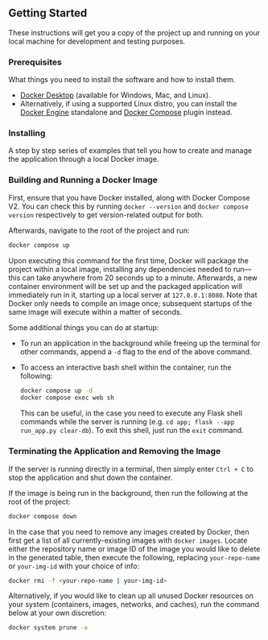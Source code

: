 ## Getting Started

These instructions will get you a copy of the project up and running on your local machine for development and testing purposes.

### Prerequisites

What things you need to install the software and how to install them.

<!-- - Python 3.x
- pip (Python package manager) -->
- [Docker Desktop](https://www.docker.com/products/docker-desktop/) (available for Windows, Mac, and Linux).
- Alternatively, if using a supported Linux distro, you can install the [Docker Engine](https://docs.docker.com/engine/install/) standalone and [Docker Compose](https://docs.docker.com/compose/install/) plugin instead.

### Installing

A step by step series of examples that tell you how to create and manage the application through a local Docker image.

### Building and Running a Docker Image

First, ensure that you have Docker installed, along with Docker Compose V2. You can check this by running `docker --version` and `docker compose version` respectively to get version-related output for both.

Afterwards, navigate to the root of the project and run:
```bash
docker compose up
```

Upon executing this command for the first time, Docker will package the project within a local image, installing any dependencies needed to run—this can take anywhere from 20 seconds up to a minute. Afterwards, a new container environment will be set up and the packaged application will immediately run in it, starting up a local server at `127.0.0.1:8080`. Note that Docker only needs to compile an image once; subsequent startups of the same image will execute within a matter of seconds.

Some additional things you can do at startup:
- To run an application in the background while freeing up the terminal for other commands, append a `-d` flag to the end of the above command.
- To access an interactive bash shell within the container, run the following:

  ```bash
  docker compose up -d
  docker compose exec web sh
  ```
  This can be useful, in the case you need to execute any Flask shell commands while the server is running (e.g. `cd app; flask --app run_app.py clear-db`). To exit this shell, just run the `exit` command.

### Terminating the Application and Removing the Image
If the server is running directly in a terminal, then simply enter `Ctrl + C` to stop the application and shut down the container.

If the image is being run in the background, then run the following at the root of the project:
```bash
docker compose down
```

In the case that you need to remove any images created by Docker, then first get a list of all currently-existing images with `docker images`. Locate either the repository name or image ID of the image you would like to delete in the generated table, then execute the following, replacing `your-repo-name` or `your-img-id` with your choice of info:
```bash
docker rmi -f <your-repo-name | your-img-id>
```

Alternatively, if you would like to clean up all unused Docker resources on your system (containers, images, networks, and caches), run the command below at your own discretion:
```bash
docker system prune -a
```
